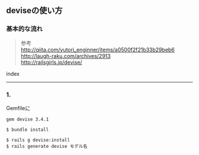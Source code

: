 
## deviseの使い方

### 基本的な流れ
> 参考  
http://qiita.com/yutori_enginner/items/a0500f2f21b33b29beb6  
http://laugh-raku.com/archives/2913  
http://railsgirls.jp/devise/  

index

- - - 


### 1. 
Gemfileに
```
gem devise 3.4.1
```

```
$ bundle install
```

```
$ rails g devise:install
$ rails generate devise モデル名
```


















